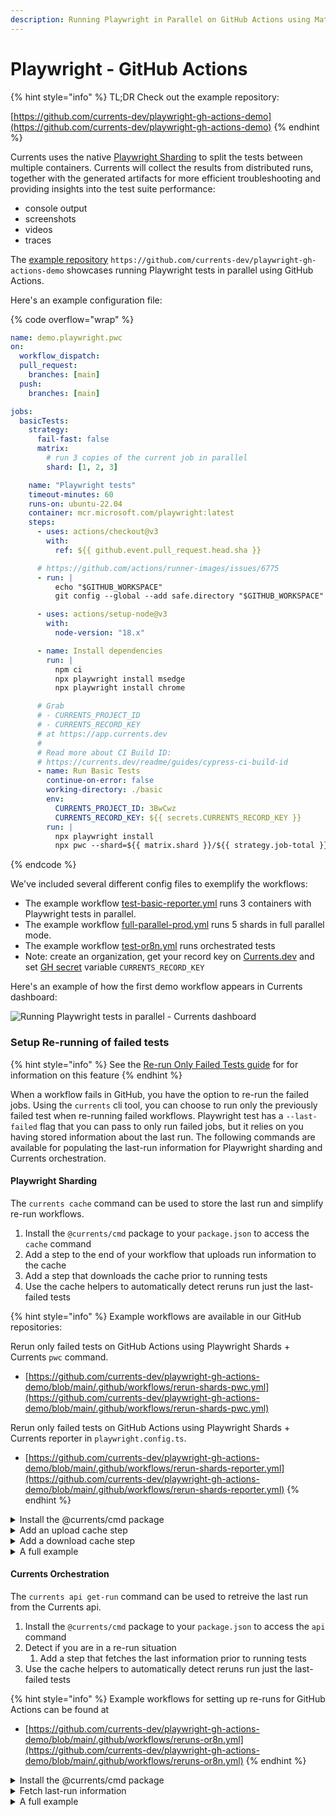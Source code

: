 ```yaml
---
description: Running Playwright in Parallel on GitHub Actions using Matrix Workflow
---
```


# Playwright - GitHub Actions

{% hint style="info" %}
TL;DR Check out the example repository:

[https://github.com/currents-dev/playwright-gh-actions-demo](https://github.com/currents-dev/playwright-gh-actions-demo)
{% endhint %}

Currents uses the native [Playwright Sharding](https://playwright.dev/docs/test-sharding) to split the tests between multiple containers. Currents will collect the results from distributed runs, together with the generated artifacts for more efficient troubleshooting and providing insights into the test suite performance:

* console output
* screenshots
* videos
* traces

The [example repository](https://github.com/currents-dev/playwright-gh-actions-demo) `https://github.com/currents-dev/playwright-gh-actions-demo` showcases running Playwright tests in parallel using GitHub Actions.

Here's an example configuration file:

{% code overflow="wrap" %}
```yaml
name: demo.playwright.pwc
on:
  workflow_dispatch:
  pull_request:
    branches: [main]
  push:
    branches: [main]

jobs:
  basicTests:
    strategy:
      fail-fast: false
      matrix:
        # run 3 copies of the current job in parallel
        shard: [1, 2, 3]

    name: "Playwright tests"
    timeout-minutes: 60
    runs-on: ubuntu-22.04
    container: mcr.microsoft.com/playwright:latest
    steps:
      - uses: actions/checkout@v3
        with:
          ref: ${{ github.event.pull_request.head.sha }}

      # https://github.com/actions/runner-images/issues/6775
      - run: |
          echo "$GITHUB_WORKSPACE"
          git config --global --add safe.directory "$GITHUB_WORKSPACE"

      - uses: actions/setup-node@v3
        with:
          node-version: "18.x"

      - name: Install dependencies
        run: |
          npm ci
          npx playwright install msedge
          npx playwright install chrome

      # Grab 
      # - CURRENTS_PROJECT_ID
      # - CURRENTS_RECORD_KEY
      # at https://app.currents.dev 
      #
      # Read more about CI Build ID:
      # https://currents.dev/readme/guides/cypress-ci-build-id
      - name: Run Basic Tests
        continue-on-error: false
        working-directory: ./basic
        env:
          CURRENTS_PROJECT_ID: 3BwCwz
          CURRENTS_RECORD_KEY: ${{ secrets.CURRENTS_RECORD_KEY }}
        run: |
          npx playwright install 
          npx pwc --shard=${{ matrix.shard }}/${{ strategy.job-total }} --ci-build-id "${{ github.repository }}-${{ github.run_id }}-${{ github.run_attempt }}"
```
{% endcode %}

We've included several different config files to exemplify the workflows:&#x20;

* The example workflow [test-basic-reporter.yml](https://github.com/currents-dev/playwright-gh-actions-demo/blob/main/.github/workflows/test-basic-reporter.yml) runs 3 containers with Playwright tests in parallel.
* The example workflow [full-parallel-prod.yml](https://github.com/currents-dev/playwright-gh-actions-demo/blob/main/.github/workflows/full-parallel-prod.yml) runs 5 shards in full parallel mode.&#x20;
* The example workflow [test-or8n.yml](https://github.com/currents-dev/playwright-gh-actions-demo/blob/main/.github/workflows/test-or8n.yml) runs orchestrated tests
* Note: create an organization, get your record key on [Currents.dev](https://app.currents.dev) and set [GH secret](https://docs.github.com/en/actions/reference/encrypted-secrets) variable `CURRENTS_RECORD_KEY`

Here's an example of how the first demo workflow appears in Currents dashboard:

![Running Playwright tests in parallel - Currents dashboard](../../../.gitbook/assets/playwright-run.gif)

### Setup Re-running of failed tests

{% hint style="info" %}
See the [Re-run Only Failed Tests guide](../../../guides/re-run-only-failed-tests.md) for for information on this feature
{% endhint %}

When a workflow fails in GitHub, you have the option to re-run the failed jobs. Using the `currents` cli tool, you can choose to run only the previously failed test when re-running failed workflows. Playwright test has a `--last-failed` flag that you can pass to only run failed jobs, but it relies on you having stored information about the last run. The following commands are available for populating the last-run information for Playwright sharding and Currents orchestration.

#### Playwright Sharding

The `currents cache` command can be used to store the last run and simplify re-run workflows.

1. Install the `@currents/cmd` package to your `package.json` to access the `cache` command
2. Add a step to the end of your workflow that uploads run information to the cache
3. Add a step that downloads the cache prior to running tests
4. Use the cache helpers to automatically detect reruns  run just the last-failed tests&#x20;

{% hint style="info" %}
Example workflows are available in our GitHub repositories:



Rerun only failed tests on GitHub Actions using Playwright Shards + Currents `pwc` command.

* [https://github.com/currents-dev/playwright-gh-actions-demo/blob/main/.github/workflows/rerun-shards-pwc.yml](https://github.com/currents-dev/playwright-gh-actions-demo/blob/main/.github/workflows/rerun-shards-pwc.yml)

Rerun only failed tests on GitHub Actions using Playwright Shards + Currents reporter in `playwright.config.ts`.

* [https://github.com/currents-dev/playwright-gh-actions-demo/blob/main/.github/workflows/rerun-shards-reporter.yml](https://github.com/currents-dev/playwright-gh-actions-demo/blob/main/.github/workflows/rerun-shards-reporter.yml)
{% endhint %}

<details>

<summary>Install the @currents/cmd package</summary>

```bash
npm i -D @currents/cmd
```

</details>

<details>

<summary>Add an upload cache step</summary>

Add a step to your workflow that always runs after you run your tests

```yaml
- name: Cache the last run results
  if: ${{ always() }}
  run: |
    npx currents cache set \
      --preset last-run \
      --pw-output-dir test-results \
      --matrix-index ${{ matrix.shard }} \
      --matrix-total ${{ strategy.job-total }}
```

See the [configuration for details](../../../resources/reporters/currents-cmd/#cache-test-artifacts) on the flags.

</details>

<details>

<summary>Add a download cache step</summary>

Add a step to your workflow before you run your tests

```yaml
- name: Run Tests
  run: |
    npx currents cache get \
      --preset last-run \
      --preset-output .preset_output \
      --matrix-index ${{ matrix.shard }} \
      --matrix-total ${{ strategy.job-total }}
    npx playwright test $(cat .preset_output)
```

See the [configuration for details](../../../resources/reporters/currents-cmd/#cache-test-artifacts) on the flags.

</details>

<details>

<summary>A full example</summary>

{% code lineNumbers="true" %}
```yaml
name: failed-only-reporter

on:
  push:
  workflow_dispatch:

jobs:
  test-reporter:
    strategy:
      fail-fast: false
      matrix:
        shard: [1, 2, 3]
    timeout-minutes: 60
    runs-on: ubuntu-latest
    container: mcr.microsoft.com/playwright:latest
    env:
      CURRENTS_PROJECT_ID: bnsqNa
      CURRENTS_RECORD_KEY: ${{ secrets.CURRENTS_RECORD_KEY }}
      CURRENTS_CI_BUILD_ID: ${{ github.repository }}-${{ github.run_id }}-${{ github.run_attempt }}
    steps:
      - uses: actions/checkout@v4
        with:
          ref: ${{ github.ref }}

      - uses: actions/setup-node@v4
        with:
          node-version: "18.x"

      - name: Install dependencies
        run: |
          npm ci
          npx playwright install chrome
    
      - name: Run Tests
        run: |
          npx currents cache get \
            --preset last-run \
            --preset-output .preset_output \
            --matrix-index ${{ matrix.shard }} \
            --matrix-total ${{ strategy.job-total }}
          npx playwright test $(cat .preset_output)
  
      - name: Cache the last run results
        if: ${{ always() }}
        run: |
          npx currents cache set \
            --preset last-run \
            --pw-output-dir test-results \
            --matrix-index ${{ matrix.shard }} \
            --matrix-total ${{ strategy.job-total }}
```
{% endcode %}

</details>

#### Currents Orchestration

The `currents api get-run` command can be used to retreive the last run from the Currents api.

1. Install the `@currents/cmd` package to your `package.json` to access the `api` command
2. Detect if you are in a re-run situation
   1. Add a step that fetches the last information prior to running tests
3. Use the cache helpers to automatically detect reruns  run just the last-failed tests&#x20;

{% hint style="info" %}
Example workflows for setting up re-runs for GitHub Actions can be found at&#x20;

* [https://github.com/currents-dev/playwright-gh-actions-demo/blob/main/.github/workflows/reruns-or8n.yml](https://github.com/currents-dev/playwright-gh-actions-demo/blob/main/.github/workflows/reruns-or8n.yml)
{% endhint %}

<details>

<summary>Install the @currents/cmd package</summary>

```bash
npm i -D @currents/cmd
```

</details>

<details>

<summary>Fetch last-run information</summary>

Add a step that fetches the last-run information prior to running tests

```yaml
- name: Resolve Playwright options
  # --output basic/test-results/.last-run.json should point to the directory where the test results are stored
  run: |
    PREVIOUS_CI_BUILD_ID="${GITHUB_REPOSITORY}-${GITHUB_RUN_ID}-$((GITHUB_RUN_ATTEMPT - 1))"
    EXTRA_PW_FLAGS=""
    if [ ${{ github.run_attempt }} -gt 1 ]; then
      if npx currents api get-run --pw-last-run --ci-build-id $PREVIOUS_CI_BUILD_ID --output basic/test-results/.last-run.json; then
       EXTRA_PW_FLAGS="--last-failed"
      fi
    fi
    echo "EXTRA_PW_FLAGS=$EXTRA_PW_FLAGS" >> $GITHUB_ENV
```

See the [configuration for details ](../../../resources/reporters/currents-cmd/#use-currents-api)on the flags.

</details>

<details>

<summary>A full example</summary>

{% code lineNumbers="true" %}
```yaml
name: failed-only-or8n

on:
  push:

jobs:
  test-or8n:
    strategy:
      fail-fast: false
      matrix:
        shard: [1, 2, 3]
    timeout-minutes: 60
    runs-on: ubuntu-latest
    container: mcr.microsoft.com/playwright:latest
    env:
      CURRENTS_PROJECT_ID: bnsqNa
      CURRENTS_RECORD_KEY: ${{ secrets.CURRENTS_RECORD_KEY }}
      CURRENTS_CI_BUILD_ID: ${{ github.repository }}-${{ github.run_id }}-${{ github.run_attempt }}
      CURRENTS_API_KEY: ${{ secrets.CURRENTS_API_KEY }}
    steps:
      - uses: actions/checkout@v4
        with:
          ref: ${{ github.ref }}

      # https://github.com/actions/runner-images/issues/6775
      - run: |
          echo "$GITHUB_WORKSPACE"
          git config --global --add safe.directory "$GITHUB_WORKSPACE"
      - uses: actions/setup-node@v4
        with:
          node-version: "20.x"

      - name: Install dependencies
        run: |
          npm ci
          npx playwright install chrome
          npm install -g @currents/cmd@beta
      - name: Resolve Playwright options
        # --output basic/test-results/.last-run.json should point to the directory where the test results are stored
        run: |
          PREVIOUS_CI_BUILD_ID="${GITHUB_REPOSITORY}-${GITHUB_RUN_ID}-$((GITHUB_RUN_ATTEMPT - 1))"
          EXTRA_PW_FLAGS=""
          if [ ${{ github.run_attempt }} -gt 1 ]; then
            if npx currents api get-run --pw-last-run --ci-build-id 
            $PREVIOUS_CI_BUILD_ID --output basic/test-results/.last-run.json; then
              EXTRA_PW_FLAGS="--last-failed"
            fi
          fi
          echo "EXTRA_PW_FLAGS=$EXTRA_PW_FLAGS" >> $GITHUB_ENV

      - name: Playwright Tests
        working-directory: ./basic
        run: |
          COMMAND="npx pwc-p ${{ env.EXTRA_PW_FLAGS }}"
          echo "Running command: $COMMAND"
          eval $COMMAND
```
{% endcode %}

</details>
